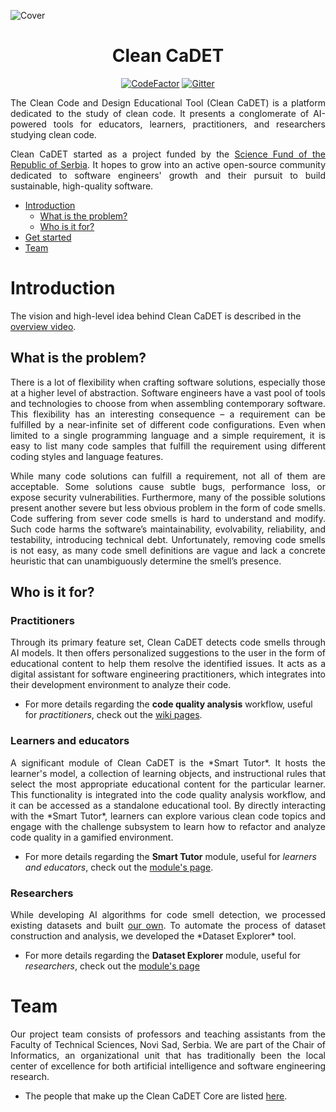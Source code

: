 <p align="center">
  
  ![Cover](https://raw.githubusercontent.com/wiki/Clean-CaDET/platform/images/overview/cover.jpg)
  
</p>

<h1 align="center">Clean CaDET</h1>
<div align="center">

  [![CodeFactor](https://www.codefactor.io/repository/github/clean-cadet/platform/badge)](https://www.codefactor.io/repository/github/clean-cadet/platform)
  [![Gitter](https://badges.gitter.im/Clean-CaDET/community.svg)](https://gitter.im/Clean-CaDET/community?utm_source=badge&utm_medium=badge&utm_campaign=pr-badge)

</div>

<p align="justify">
  The Clean Code and Design Educational Tool (Clean CaDET) is a platform dedicated to the study of clean code. It presents a conglomerate of AI-powered tools for educators, learners, practitioners, and researchers studying clean code.
  </p>
<p align="justify">
  Clean CaDET started as a project funded by the <a href="http://fondzanauku.gov.rs/?lang=en">Science Fund of the Republic of Serbia</a>. It hopes to grow into an active open-source community dedicated to software engineers' growth and their pursuit to build sustainable, high-quality software.
</p>

- [Introduction](#introduction)
  - [What is the problem?](#what-is-the-problem)
  - [Who is it for?](#who-is-it-for)
- [Get started](https://github.com/Clean-CaDET/platform/blob/master/SETUP.md)
- [Team](#team)

# Introduction
The vision and high-level idea behind Clean CaDET is described in the [overview video](https://www.youtube.com/watch?v=fBENFfjC49A). 

## What is the problem?
<p align="justify">
  There is a lot of flexibility when crafting software solutions, especially those at a higher level of abstraction. Software engineers have a vast pool of tools and technologies to choose from when assembling contemporary software. This flexibility has an interesting consequence – a requirement can be fulfilled by a near-infinite set of different code configurations. Even when limited to a single programming language and a simple requirement, it is easy to list many code samples that fulfill the requirement using different coding styles and language features.
</p>
<p align="justify">
  While many code solutions can fulfill a requirement, not all of them are acceptable. Some solutions cause subtle bugs, performance loss, or expose security vulnerabilities. Furthermore, many of the possible solutions present another severe but less obvious problem in the form of code smells. Code suffering from sever code smells is hard to understand and modify. Such code harms the software’s maintainability, evolvability, reliability, and testability, introducing technical debt. Unfortunately, removing code smells is not easy, as many code smell definitions are vague and lack a concrete heuristic that can unambiguously determine the smell’s presence.
</p>

## Who is it for?

### Practitioners
<p align="justify">
Through its primary feature set, Clean CaDET detects code smells through AI models. It then offers personalized suggestions to the user in the form of educational content to help them resolve the identified issues. It acts as a digital assistant for software engineering practitioners, which integrates into their development environment to analyze their code.
<ul>
  <li>For more details regarding the <b>code quality analysis</b> workflow, useful for <i>practitioners</i>, check out the <a href="https://github.com/Clean-CaDET/platform/wiki" target="_blank">wiki pages</a>.</li>
</ul>
</p>

### Learners and educators
<p align="justify">
A significant module of Clean CaDET is the *Smart Tutor*. It hosts the learner's model, a collection of learning objects, and instructional rules that select the most appropriate educational content for the particular learner. This functionality is integrated into the code quality analysis workflow, and it can be accessed as a standalone educational tool. By directly interacting with the *Smart Tutor*, learners can explore various clean code topics and engage with the challenge subsystem to learn how to refactor and analyze code quality in a gamified environment.
<ul>
  <li>For more details regarding the <b>Smart Tutor</b> module, useful for <i>learners and educators</i>, check out the <a href="https://github.com/Clean-CaDET/platform/wiki/Module-Smart-Tutor" target="_blank">module's page</a>.</li>
</ul>
</p>

### Researchers
<p align="justify">
While developing AI algorithms for code smell detection, we processed existing datasets and built <a href="https://www.techrxiv.org/articles/preprint/Towards_a_systematic_approach_to_manual_annotation_of_code_smells/14159183" target="_blank">our own</a>. To automate the process of dataset construction and analysis, we developed the *Dataset Explorer* tool.
<ul>
  <li>For more details regarding the <b>Dataset Explorer</b> module, useful for <i>researchers</i>, check out the <a href="https://github.com/Clean-CaDET/platform/wiki/Module-Dataset-Explorer" target="_blank">module's page</a></li>
</ul>
</p>

# Team
<p align="justify">
  Our project team consists of professors and teaching assistants from the Faculty of Technical Sciences, Novi Sad, Serbia. We are part of the Chair of Informatics, an organizational unit that has traditionally been the local center of excellence for both artificial intelligence and software engineering research.
</p>

- The people that make up the Clean CaDET Core are listed [here](https://clean-cadet.github.io/about/).
